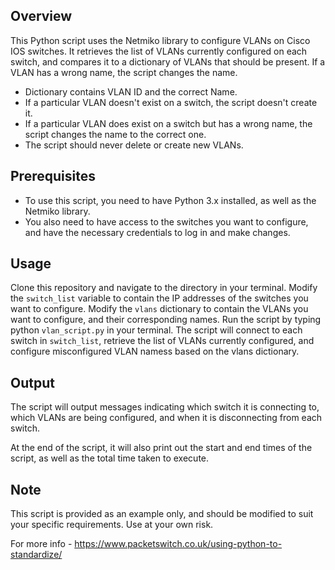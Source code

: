 ## Overview
This Python script uses the Netmiko library to configure VLANs on Cisco IOS switches. It retrieves the list of VLANs currently configured on each switch, and compares it to a dictionary of VLANs that should be present. If a VLAN has a wrong name, the script changes the name. 

- Dictionary contains VLAN ID and the correct Name.
- If a particular VLAN doesn't exist on a switch, the script doesn't create it.
- If a particular VLAN does exist on a switch but has a wrong name, the script changes the name to the correct one.
- The script should never delete or create new VLANs.

## Prerequisites
- To use this script, you need to have Python 3.x installed, as well as the Netmiko library.
- You also need to have access to the switches you want to configure, and have the necessary credentials to log in and make changes.

## Usage
Clone this repository and navigate to the directory in your terminal.
Modify the `switch_list` variable to contain the IP addresses of the switches you want to configure.
Modify the `vlans` dictionary to contain the VLANs you want to configure, and their corresponding names.
Run the script by typing python `vlan_script.py` in your terminal.
The script will connect to each switch in `switch_list`, retrieve the list of VLANs currently configured, and configure misconfigured VLAN namess based on the vlans dictionary.

## Output
The script will output messages indicating which switch it is connecting to, which VLANs are being configured, and when it is disconnecting from each switch.

At the end of the script, it will also print out the start and end times of the script, as well as the total time taken to execute.

## Note
This script is provided as an example only, and should be modified to suit your specific requirements. Use at your own risk.

For more info - https://www.packetswitch.co.uk/using-python-to-standardize/